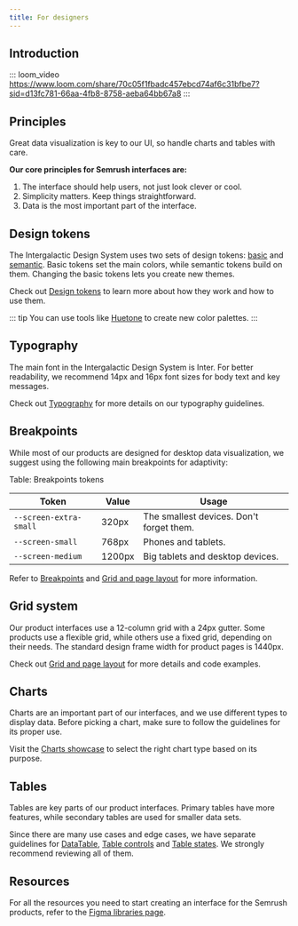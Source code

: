 ```yaml
---
title: For designers
---
```


## Introduction

<!-- Welcome to a series of quick video guides to help you get started with the Intergalactic Design System for your product designs. -->

::: loom_video https://www.loom.com/share/70c05f1fbadc457ebcd74af6c31bfbe7?sid=d13fc781-66aa-4fb8-8758-aeba64bb67a8 :::

<!-- ## How to contribute?

If you're interested in contributing to the Intergalactic Design System, check out this video.

::: loom_video https://www.loom.com/share/2d935c96e823486384cf22142418a72b ::: -->

## Principles

<!-- ::: loom_video https://www.loom.com/share/7fe17765621346ddbbf0b32c7d57d6bb ::: -->

Great data visualization is key to our UI, so handle charts and tables with care.

**Our core principles for Semrush interfaces are:**

1. The interface should help users, not just look clever or cool.
2. Simplicity matters. Keep things straightforward.
3. Data is the most important part of the interface.

## Design tokens

The Intergalactic Design System uses two sets of design tokens: [basic](/style/design-tokens/design-tokens#base-tokens-palette) and [semantic](/style/design-tokens/design-tokens#semantic-tokens). Basic tokens set the main colors, while semantic tokens build on them. Changing the basic tokens lets you create new themes.

Check out [Design tokens](/style/design-tokens/design-tokens) to learn more about how they work and how to use them.

::: tip
You can use tools like [Huetone](https://huetone.ardov.me/) to create new color palettes.
:::

## Typography

The main font in the Intergalactic Design System is Inter. For better readability, we recommend 14px and 16px font sizes for body text and key messages.

Check out [Typography](/style/typography/typography) for more details on our typography guidelines.

## Breakpoints

While most of our products are designed for desktop data visualization, we suggest using the following main breakpoints for adaptivity:

Table: Breakpoints tokens

| Token                  | Value  | Usage                                    |
| ---------------------- | ------ | ---------------------------------------- |
| `--screen-extra-small` | 320px  | The smallest devices. Don't forget them. |
| `--screen-small`       | 768px  | Phones and tablets.                      |
| `--screen-medium`      | 1200px | Big tablets and desktop devices.         |

Refer to [Breakpoints](/layout/breakpoints/breakpoints) and [Grid and page layout](/layout/grid-system/grid-system) for more information.

## Grid system

Our product interfaces use a 12-column grid with a 24px gutter. Some products use a flexible grid, while others use a fixed grid, depending on their needs. The standard design frame width for product pages is 1440px.

Check out [Grid and page layout](/layout/grid-system/grid-system) for more details and code examples.

## Charts

Charts are an important part of our interfaces, and we use different types to display data. Before picking a chart, make sure to follow the guidelines for its proper use.

Visit the [Charts showcase](/data-display/chart-showcase/chart-showcase) to select the right chart type based on its purpose.

## Tables

Tables are key parts of our product interfaces. Primary tables have more features, while secondary tables are used for smaller data sets.

Since there are many use cases and edge cases, we have separate guidelines for [DataTable](/table-group/data-table/data-table), [Table controls](/table-group/table-controls/table-controls) and [Table states](/table-group/table-states/table-states). We strongly recommend reviewing all of them.

## Resources

For all the resources you need to start creating an interface for the Semrush products, refer to the [Figma libraries page](/get-started-guide/work-figma/work-figma).
